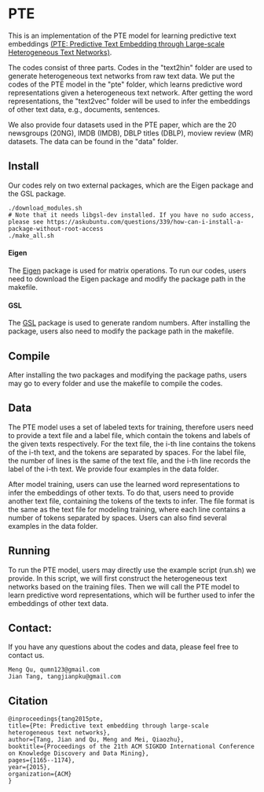 # PTE
This is an implementation of the PTE model for learning predictive text embeddings [(PTE: Predictive Text Embedding through Large-scale Heterogeneous Text Networks)](https://arxiv.org/abs/1508.00200). 

The codes consist of three parts. Codes in the "text2hin" folder are used to generate heterogeneous text networks from raw text data. We put the codes of the PTE model in the "pte" folder, which learns predictive word representations given a heterogeneous text network. After getting the word representations, the "text2vec" folder will be used to infer the embeddings of other text data, e.g., documents, sentences.

We also provide four datasets used in the PTE paper, which are the 20 newsgroups (20NG), IMDB (IMDB), DBLP titles (DBLP), moview review (MR) datasets. The data can be found in the "data" folder.

## Install
Our codes rely on two external packages, which are the Eigen package and the GSL package.
```
./download_modules.sh
# Note that it needs libgsl-dev installed. If you have no sudo access, please see https://askubuntu.com/questions/339/how-can-i-install-a-package-without-root-access
./make_all.sh
```

#### Eigen
The [Eigen](http://eigen.tuxfamily.org/index.php?title=Main_Page) package is used for matrix operations. To run our codes, users need to download the Eigen package and modify the package path in the makefile.

#### GSL
The [GSL](https://www.gnu.org/software/gsl/) package is used to generate random numbers. After installing the package, users also need to modify the package path in the makefile. 

## Compile
After installing the two packages and modifying the package paths, users may go to every folder and use the makefile to compile the codes.

## Data
The PTE model uses a set of labeled texts for training, therefore users need to provide a text file and a label file, which contain the tokens and labels of the given texts respectively. For the text file, the i-th line contains the tokens of the i-th text, and the tokens are separated by spaces. For the label file, the number of lines is the same of the text file, and the i-th line records the label of the i-th text. We provide four examples in the data folder.

After model training, users can use the learned word representations to infer the embeddings of other texts. To do that, users need to provide another text file, containing the tokens of the texts to infer. The file format is the same as the text file for modeling training, where each line contains a number of tokens separated by spaces. Users can also find several examples in the data folder.

## Running
To run the PTE model, users may directly use the example script (run.sh) we provide. In this script, we will first construct the heterogeneous text networks based on the training files. Then we will call the PTE model to learn predictive word representations, which will be further used to infer the embeddings of other text data.

## Contact: 
If you have any questions about the codes and data, please feel free to contact us.
```
Meng Qu, qumn123@gmail.com
Jian Tang, tangjianpku@gmail.com
```

## Citation
```
@inproceedings{tang2015pte,
title={Pte: Predictive text embedding through large-scale heterogeneous text networks},
author={Tang, Jian and Qu, Meng and Mei, Qiaozhu},
booktitle={Proceedings of the 21th ACM SIGKDD International Conference on Knowledge Discovery and Data Mining},
pages={1165--1174},
year={2015},
organization={ACM}
}
```

